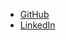 - [GitHub](https://github.com/KabohaJeanMark)
- [LinkedIn](https://www.linkedin.com/in/jean-mark-kaboha-software-engineer/)
